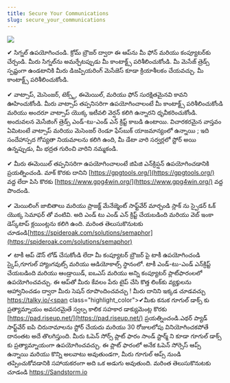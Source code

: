```yaml
---
title: Secure Your Communications
slug: secure_your_communications
---
```


![](/images/coverchap_9.jpg)





<span class="highlight_color">✔ సిగ్నల్ ఉపయోగించండి.</span> క్రోమ్ బ్రౌజర్ ద్వారా ఈ ఆప్‌ను మీ ఫోన్ మరియు కంప్యూటర్‌కు చేర్చండి. మీరు సిగ్నల్‌ను అమర్చేటప్పుడు మీ కాంటాక్ట్స్ పరిశీలించుకోండి. మీ మెసేజ్ త్రెడ్స్ స్పష్టంగా ఉండటానికి మీరు డిజప్పియరింగ్ మెసేజెస్ కూడా క్రియాశీలకం చేయవచ్చు. మీ కాంటాక్ట్స్ పరిశీలించుకోండి.

<span class="highlight_color">✔ వాట్సాప్, మెసెంజర్, టెక్స్ట్, ఈమెయిల్, మరియు ఫోన్ సురక్షితమైనవి కావని ఊహించుకోండి</span>. మీరు వాట్సాప్ తప్పనిసరిగా ఉపయోగించాలంటే మీ కాంటాక్ట్స్ పరిశీలించుకోండి మరియు అందరూ వాట్సాప్ యొక్క ఇటీవలి వెర్షన్ కలిగి ఉన్నారని ధృవీకరించుకోండి. అందువలన మెసేజింగ్ త్రెడ్స్ ఎండ్-టు-ఎండ్ ఎన్ క్రిప్ట్ కాబడి ఉంటాయి. విచారకరమైన వాస్తవం ఏమిటంటే వాట్సాప్ మరియు మెసెంజర్ రెండూ ఫేస్‌బుక్ యాజమాన్యంలో ఉన్నాయి ; ఇది సందేహాస్పద గోప్యతా నియమాలను కలిగి ఉంది, మీ డేటా వారి సర్వర్లలో స్టోర్ అయి ఉన్నప్పుడు, మీ భద్రత గురించి వారిని నమ్మకండి.

<span class="highlight_color">✔ మీరు ఈమెయిల్ తప్పనిసరిగా ఉపయోగించాలంటే  జిపిజి ఎన్‌క్రిప్షన్ ఉపయోగించడానికి ప్రయత్నించండి</span>. మాక్ కొరకు దానిని [https://gpgtools.org/](https://gpgtools.org/) వద్ద లేదా పిసి కొరకు  [https://www.gpg4win.org/](https://www.gpg4win.org/) వద్ద పొందండి.

<span class="highlight_color">✔ మెయిలింగ్ జాబితాలు మరియు ప్రాజక్ట్ మేనేజ్మెంట్</span> సాఫ్ట్‌వేర్ మార్చండి స్లాక్ ‌ను స్పైడర్ ఓక్ యొక్క సెమాఫర్ తో వంటివి. అది ఎండ్ టు ఎండ్ ఎన్ క్రిప్ట్ చేయబడింది మరియు వెబ్ ఇంకా డెస్క్‌టాప్ క్లయింట్లను కలిగి ఉంది. మరింత తెలుసుకొనుటకు చూడండి[https://spideroak.com/solutions/semaphor](https://spideroak.com/solutions/semaphor)




<span class="highlight_color">✔ టాకీ ఆప్ డౌన్ లోడ్ చేసుకోండి లేదా మీ కంప్యూటర్ బ్రౌజర్ పై టాకీ ఉపయోగించండి</span> స్కైప్,గూగుల్ హ్యాంగవుట్స్ మరియు ఆడియోకాల్స్ స్థానంలో. టాకీ ఎండ్-టు-ఎండ్ ఎన్‌క్రిప్ట్ చేయబడింది మరియు ఆండ్రాయిడ్, ఐఒఎస్ మరియు అన్ని కంప్యూటర్ ప్లాట్‌ఫారంలలో ఉపయోగించవచ్చు. ఈ ఆప్‌తో మీరు కేవలం పేరు టైప్ చేసి కొత్త లింక్‌కు వ్యక్తులను ఆహ్వానించడం ద్వారా మీరు సెషన్ రూపొందించవచ్చు ! మీరు దానిని ఇక్కడ చూడవచ్చు [https://talky.io/<span](https://talky.io/<span) class="highlight_color">✔మీకు కనుక గూగుల్ డాక్స్ కు ప్రత్యామ్నాయం అవసరమైతే</span> స్వల్ప కాలిక సహకార డాక్యుమెంట్ల కొరకు [https://pad.riseup.net/](https://pad.riseup.net/) ప్రయత్నించండి.ఎథర్ ప్యాడ్ సాఫ్ట్‌వేర్ ఐపి చిరునామాలను స్టోర్ చేయదు మరియు 30 రోజులలోపు వినియోగించకపోతే దానంతట అదే తొలగిస్తుంది.  మీరు ఓపెన్ సోర్స్ ప్లాట్ ఫారం సాండ్ స్టార్మ్ ని కూడా గూగుల్ డాక్స్ కు ప్రత్యామ్నాయంగా ఉపయోగించవచ్చు. ఈ ప్లాట్ ఫారంలో అనేక ఓపెన్ సోర్సెస్ ఆప్స్ ఉన్నాయి మరియు కొన్ని అలవాటు అవుతుండగా, మీరు గూగుల్ ఆప్స్ నుండి తప్పించుకోవడానికి సహాయకరంగా అది ఒక అడుగు అవుతుంది. మరింత తెలుసుకొనుటకు చూడండి https://Sandstorm.io